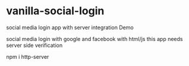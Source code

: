 # vanilla-social-login

social media login app with server integration Demo

social media login with google and facebook with html/js
this app needs server side verification 

npm i http-server
